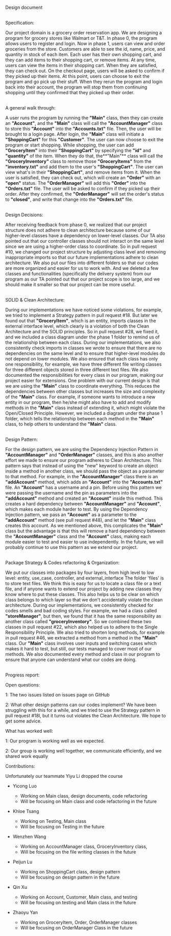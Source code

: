 Design document 

\
Specification:

Our project domain is a grocery order reservation app. 
We are designing a program for grocery stores like Walmart or T&T. In phase 0, the program allows users to register and 
login. Now in phase 1, users can view and order groceries from the store. Customers are able to see the id, name, price, 
and quantity in stock of each item. Each user has their own shopping cart, and they can add items to their shopping 
cart, or remove items. At any time, users can view the items in their shopping cart. When they are satisfied, they can 
check out. On the checkout page, users will be asked to confirm if they picked up their items. At this point, users can 
choose to exit the program and go pick up their stuff. When they rerun the program and login back into their account, 
the program will stop them from continuing shopping until they confirmed that they picked up their order.

\
A general walk through:

A user runs the program by running the **"Main"** class, then they can create an **"Account"**, and the **"Main"** 
class will call the **"AccountManager"** class to store this **"Account"** into the **"Accounts.txt"** file. Then, 
the user will be brought to a login page. After login, the **"Main"** class will initiate a **"ShoppingCart"** for 
this **"Customer"**. The user can now choose to exit the program or start shopping. While shopping, the user can add 
**"GroceryItem"** into their **"ShoppingCart"** by specifying the **"id"** and **"quantity"** of the item. When they 
do that, the**"Main"** class will call the **"GroceryInventory"** class to remove those **"GroceryItems"** from the 
**"inventory.txt"** and add them to the user's **"ShoppingCart"**. The user can view what's in their **"ShoppingCart"**, 
and remove items from it. When the user is satisfied, they can check out, which will create an **"Order"** with an 
**"open"** status. The **"OrderManager"** will add this **"Order"** into the **"Orders.txt"** file. The user will be 
asked to confirm if they picked up their order. After they confirmed, the **"OrderManager"** will set the order's 
status to **"closed"**, and write that change into the **"Orders.txt"** file.

\
Design Decisions:

After receiving feedback from phase 0, we realized that our project structure does not adhere to clean architecture 
because some of our higher-level classes have a dependency on lower-level classes. Our TA also pointed out that our 
controller classes should not interact on the same level since we are using a higher-order class to coordinate. So in 
pull request #10, we changed our project structure by adjusting class level and removing inappropriate imports so that 
our future implementations adhere to clean architecture. We also put our files into different folders so that our codes 
are more organized and easier for us to work with. And we deleted a few classes and functionalities (specifically the 
delivery system) from our program as our TA pointed out that our project scope is too large, and we should make it 
smaller so that our project can be more useful.

\
SOLID & Clean Architecture:

During our implementations we have noticed some violations, for example, we tried to implement a Strategy pattern in 
pull request #18. But later we found out that **"GroceryItem"**, which is an entity, imports classes in the external 
interface level, which clearly is a violation of both the Clean Architecture and the SOLID principles. So in pull
request #28, we fixed it, and we included a class diagram under the phase 1 folder to remind us of the relationship 
between each class. During our implementations, we also consistently check imports in classes we wrote to ensure that 
there are no dependencies on the same level and to ensure that higher-level modules do not depend on lower modules. 
We also ensured that each class has only one responsibility, for example, we have three different file writing classes
for three different objects stored in three different text files. We also documented the responsibilities for every 
class in our program, making our project easier for extensions. One problem with our current design is that we are 
using the **"Main"** class to coordinate everything. This reduces the dependencies between other classes but increases 
the size and complexity of the **"Main"** class. For example, if someone wants to introduce a new entity in our 
program, then he/she might also have to add and modify methods in the **"Main"** class instead of extending it, which 
might violate the Open/Closed Principle. However, we included a diagram under the phase 1 folder, which tells the 
relationship between each method in the **"Main"** class, to help others to understand the **"Main"** class.

\
Design Pattern:

For the design pattern, we are using the Dependency Injection Pattern in **"AccountManager"** and **"OrderManager"** 
classes, and this is also another effort we made to ensure our program adheres to Clean Architecture. This pattern says 
that instead of using the "new" keyword to create an object inside a method in another class, we should pass the object 
as a parameter to that method. For example, in the **"AccountManager"** class there is an **"addAccount"** method, 
which adds an **"Account"** into the **"Accounts.txt"** file. An **"Account"** has a username and a pin. Before using 
this pattern we were passing the username and the pin as parameters into the **"addAccount"** method and created an 
**"Account"** inside this method. This creates a hard dependency between **"AccountManager"** and **"Account"**, which 
makes each module harder to test. By using the Dependency Injection pattern, we pass an **"Account"** as a parameter to 
the **"addAccount"** method (see pull request #48), and let the **"Main"** class creates this account. As we mentioned 
above, this complicates the **"Main"** class but the advantage is that this will remove a hard dependency between the 
**"AccountManager"** class and the **"Account"** class, making each module easier to test and easier to use 
independently. In the future, we will probably continue to use this pattern as we extend our project.

\
Package Strategy & Codes refactoring & Organization:

We put our classes into packages by four layers, from high level to low level: entity, use_case, controller, and 
external_interface The folder 'files' is to store text files. We think this is easy for us to locate a class file or a 
text file, and if anyone wants to extend our project by adding new classes they know where to put these classes. This 
also helps us to be clear on which class belongs to which layer so that we don't accidentally violate the clean 
architecture. During our implementations, we consistently checked for codes smells and bad coding styles. For example, 
we had a class called **"storeManager"**, but then, we found that it has the same responsibility as another class 
called **"groceryInventory"**. So we combined these two classes in pull request #22, which also helped us to adhere 
to the Single Responsibility Principle. We also tried to shorten long methods, for example in pull request #46, we 
extracted a method from a method in the **"Main"** class. Our **"Main"** class involves user inputs and switching 
cases which makes it hard to test, but still, our tests managed to cover most of our methods. We also documented every 
method and class in our program to ensure that anyone can understand what our codes are doing.

\
Progress report:

Open questions:

1: The two issues listed on issues page on GitHub

2: What other design patterns can our codes implement? We have been struggling with this for a while, and we tried to 
use the Strategy pattern in pull request #18l, but it turns out violates the Clean Architecture. We hope to get some 
advice.

What has worked well:

1: Our program is working well as we expected.

2: Our group is working well together, we communicate efficiently, and we shared work equally

Contributions:

Unfortunately our teammate Yiyu Li dropped the course

* Yicong Luo
    * Working on Main class, design documents, code refactoring
    * Will be focusing on Main class and code refactoring in the future

* Khloe Tsang
    * Working on Testing, Main class
    * Will be focusing on Testing in the future

* Wenzhen Wang
    * Working on AccountManager class, GroceryInventory class, 
    * Will be focusing on the file writing classes in the future

* Peijun Lu
    * Working on ShoppingCart class, design pattern
    * Will be focusing on design pattern in the future

* Qin Xu
    * Working on Account, Customer, Main class, and testing
    * Will be focusing on testing and Main class in the future

* Zhaoyu Yan
    * Working on GroceryItem, Order, OrderManager classes
    * Will be focusing on OrderManager Class in the future






